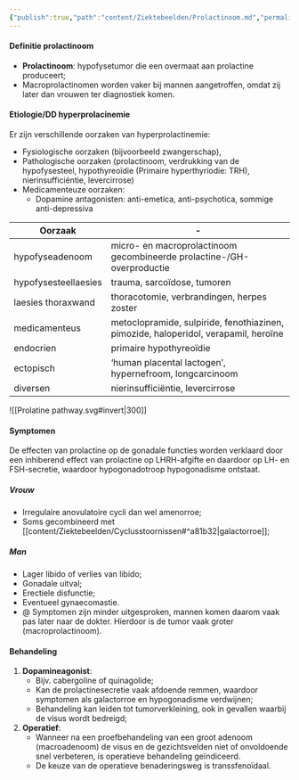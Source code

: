 ```yaml
---
{"publish":true,"path":"content/Ziektebeelden/Prolactinoom.md","permalink":"/content/ziektebeelden/prolactinoom/","title":"Prolactinoom","tags":["Endocrinologie/Hypofyse","Oncologie","Ziektebeeld"]}
---
```



#### Definitie prolactinoom
- **Prolactinoom**: hypofysetumor die een overmaat aan prolactine produceert;
- Macroprolactinomen worden vaker bij mannen aangetroffen, omdat zij later dan vrouwen ter diagnostiek komen.
#### Etiologie/DD hyperprolacinemie
Er zijn verschillende oorzaken van hyperprolactinemie: 
- Fysiologische oorzaken (bijvoorbeeld zwangerschap), 
- Pathologische oorzaken (prolactinoom, verdrukking van de hypofysesteel, hypothyreoïdie (Primaire hyperthyriodie: TRH), nierinsufficiëntie, levercirrose)
- Medicamenteuze oorzaken:
	- Dopamine antagonisten: anti-emetica, anti-psychotica, sommige anti-depressiva

|  Oorzaak      |  -             |
| -------------------- | ----------------------------------------------------------------------------------- |
|       hypofyseadenoom               |     micro- en macroprolactinoom gecombineerde prolactine-/GH-overproductie                                                                                |
| hypofysesteellaesies | trauma, sarcoïdose, tumoren                                                         |
| laesies thoraxwand   | thoracotomie, verbrandingen, herpes zoster                                          |
| medicamenteus        | metoclopramide, sulpiride, fenothiazinen, pimozide, haloperidol, verapamil, heroïne |
| endocrien            | primaire hypothyreoïdie                                                             |
| ectopisch            | ‘human placental lactogen’, hypernefroom, longcarcinoom                             |
| diversen             | nierinsufficiëntie, levercirrose                                                    |


![[Prolatine pathway.svg#invert\|300]]
#### Symptomen
De effecten van prolactine op de gonadale functies worden verklaard door een inhiberend effect van prolactine op LHRH-afgifte en daardoor op LH- en FSH-secretie, waardoor hypogonadotroop hypogonadisme ontstaat.
##### Vrouw
- Irregulaire anovulatoire cycli dan wel amenorroe;
- Soms gecombineerd met [[content/Ziektebeelden/Cyclusstoornissen#^a81b32\|galactorroe]]; 
##### Man
- Lager libido of verlies van libido;
- Gonadale uitval;
- Erectiele disfunctie;
- Eventueel gynaecomastie.
- @ Symptomen zijn minder uitgesproken, mannen komen daarom vaak pas later naar de dokter. Hierdoor is de tumor vaak groter (macroprolactinoom).

#### Behandeling
1. **Dopamineagonist**:
	- Bijv. cabergoline of quinagolide;
	- Kan de prolactinesecretie vaak afdoende remmen, waardoor symptomen als galactorroe en hypogonadisme verdwijnen;
	- Behandeling kan leiden tot tumorverkleining, ook in gevallen waarbij de visus wordt bedreigd;
2. **Operatief**: 
	- Wanneer na een proefbehandeling van een groot adenoom (macroadenoom) de visus en de gezichtsvelden niet of onvoldoende snel verbeteren, is operatieve behandeling geïndiceerd. 
	- De keuze van de operatieve benaderingsweg is transsfenoïdaal.